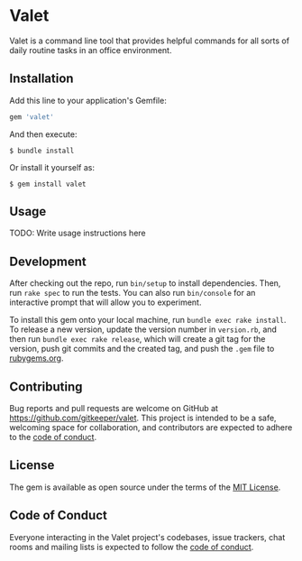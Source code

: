 # Valet

Valet is a command line tool that provides helpful commands for all sorts of
daily routine tasks in an office environment.

## Installation

Add this line to your application's Gemfile:

```ruby
gem 'valet'
```

And then execute:

    $ bundle install

Or install it yourself as:

    $ gem install valet

## Usage

TODO: Write usage instructions here

## Development

After checking out the repo, run `bin/setup` to install dependencies. Then, run
`rake spec` to run the tests. You can also run `bin/console` for an interactive
prompt that will allow you to experiment.

To install this gem onto your local machine, run `bundle exec rake install`. To
release a new version, update the version number in `version.rb`, and then run
`bundle exec rake release`, which will create a git tag for the version, push
git commits and the created tag, and push the `.gem` file to
[rubygems.org](https://rubygems.org).

## Contributing

Bug reports and pull requests are welcome on GitHub at https://github.com/gitkeeper/valet.
This project is intended to be a safe, welcoming space for collaboration, and
contributors are expected to adhere to the
[code of conduct](https://github.com/gitkeeper/valet/blob/master/CODE_OF_CONDUCT.md).

## License

The gem is available as open source under the terms of the
[MIT License](https://opensource.org/licenses/MIT).

## Code of Conduct

Everyone interacting in the Valet project's codebases, issue trackers, chat
rooms and mailing lists is expected to follow the
[code of conduct](https://github.com/gitkeeper/valet/blob/master/CODE_OF_CONDUCT.md).
